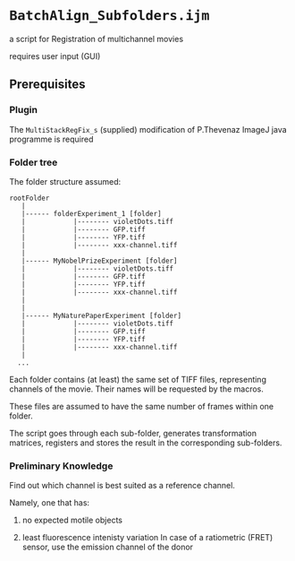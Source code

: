 `BatchAlign_Subfolders.ijm`
===========================

a script for Registration of multichannel movies

requires user input (GUI)

## Prerequisites

### Plugin
The `MultiStackRegFix_s` (supplied) modification of 
P.Thevenaz ImageJ java programme is required 

### Folder tree
The folder structure assumed:
  
    rootFolder
       |
       |------ folderExperiment_1 [folder]
       |            |-------- violetDots.tiff
       |            |-------- GFP.tiff
       |            |-------- YFP.tiff
       |            |-------- xxx-channel.tiff
       |
       |------ MyNobelPrizeExperiment [folder]
       |            |-------- violetDots.tiff
       |            |-------- GFP.tiff
       |            |-------- YFP.tiff
       |            |-------- xxx-channel.tiff
       |
       |
       |------ MyNaturePaperExperiment [folder]
       |            |-------- violetDots.tiff
       |            |-------- GFP.tiff
       |            |-------- YFP.tiff
       |            |-------- xxx-channel.tiff
       |
      ...

Each folder contains (at least) the same set of TIFF files, representing channels of the movie. 
Their names will be requested by the macros.

These files are assumed to have the same number of frames within one folder.

The script goes through each sub-folder, generates transformation matrices, 
registers and stores the result in the corresponding sub-folders.

### Preliminary Knowledge

Find out which channel is best suited as a reference channel. 

Namely, one that has:

1. no expected motile objects

2. least fluorescence intenisty variation
   In case of a ratiometric (FRET) sensor, 
   use the emission channel of the donor

